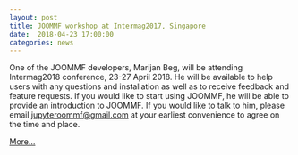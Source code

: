 ```yaml
---
layout: post
title: JOOMMF workshop at Intermag2017, Singapore
date:  2018-04-23 17:00:00
categories: news
---
```


One of the JOOMMF developers, Marijan Beg, will be attending
Intermag2018 conference, 23-27 April 2018. He will be available to
help users with any questions and installation as well as to receive
feedback and feature requests. If you would like to start using
JOOMMF, he will be able to provide an introduction to JOOMMF. If you
would like to talk to him, please email jupyteroommf@gmail.com at your
earliest convenience to agree on the time and place.

[More...](news/2018/04/23/Intermag-Singapore.html)